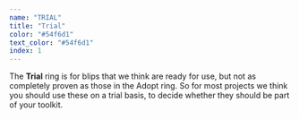 ```yaml
---
name: "TRIAL"
title: "Trial"
color: "#54f6d1"
text_color: "#54f6d1"
index: 1
---
```


The **Trial** ring is for blips that we think are ready for use, but not as completely proven as those in the Adopt ring. So for most projects we think you should use these on a trial basis, to decide whether they should be part of your toolkit.